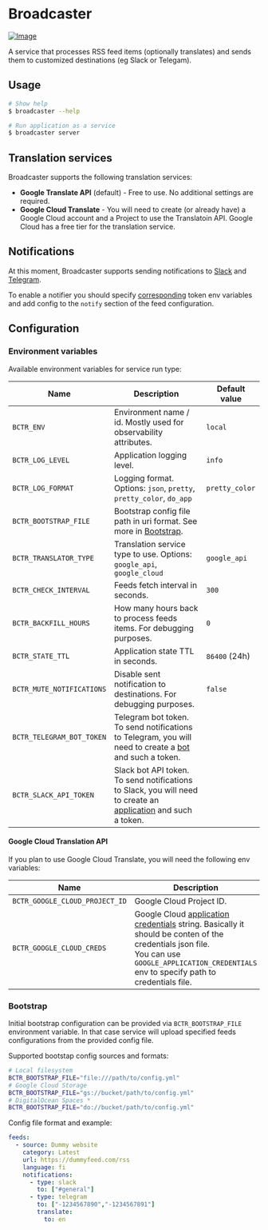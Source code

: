# Broadcaster

[![Image](https://github.com/dlampsi/broadcaster/actions/workflows/image.yml/badge.svg)](https://github.com/dlampsi/broadcaster/actions/workflows/image.yml)

A service that processes RSS feed items (optionally translates) and sends them to customized destinations (eg Slack or Telegam).

## Usage

```bash
# Show help
$ broadcaster --help

# Run application as a service
$ broadcaster server
```

<!-- ------------------------------------------------------------------------------------------ -->
## Translation services

Broadcaster supports the following translation services:

- **Google Translate API** (default) - Free to use. No additional settings are required.
- **Google Cloud Translate** - You will need to create (or already have) a Google Cloud account and a Project to use the Translatoin API. Google Cloud has a free tier for the translation service.

<!-- ------------------------------------------------------------------------------------------ -->
## Notifications

At this moment, Broadcaster supports sending notifications to [Slack](https://slack.com/) and [Telegram](https://telegram.org/).

To enable a notifier you should specify [corresponding](#environment-variables) token env variables and add config to the `notify` section of the feed configuration.

## Configuration

### Environment variables

Available environment variables for service run type:

| Name | Description | Default value |
| ---- | ----------- | ------------- |
| `BCTR_ENV` | Environment name / id. Mostly used for observability attributes. | `local` |
| `BCTR_LOG_LEVEL` | Application logging level. | `info` |
| `BCTR_LOG_FORMAT` | Logging format. Options: `json`, `pretty`, `pretty_color`, `do_app` | `pretty_color` |
| `BCTR_BOOTSTRAP_FILE` | Bootstrap config file path in uri format. See more in [Bootstrap](#bootstrap). | |
| `BCTR_TRANSLATOR_TYPE` | Translation service type to use. Options: `google_api`, `google_cloud`  | `google_api` |
| `BCTR_CHECK_INTERVAL` | Feeds fetch interval in seconds. | `300` |
| `BCTR_BACKFILL_HOURS` | How many hours back to process feeds items. For debugging purposes. | `0` |
| `BCTR_STATE_TTL` | Application state TTL in seconds. | `86400` (24h) |
| `BCTR_MUTE_NOTIFICATIONS` | Disable sent notification to destinations. For debugging purposes. | `false` |
| `BCTR_TELEGRAM_BOT_TOKEN` | Telegram bot token.<br>To send notifications to Telegram, you will need to create a [bot](https://core.telegram.org/bots/tutorial) and such a token. |  |
| `BCTR_SLACK_API_TOKEN` | Slack bot API token.<br>To send notifications to Slack, you will need to create an [application](https://api.slack.com/start/quickstart) and such a token. |  |

#### Google Cloud Translation API

If you plan to use Google Cloud Translate, you will need the following env variables:

| Name | Description |
| ---- | ----------- |
| `BCTR_GOOGLE_CLOUD_PROJECT_ID` | Google Cloud Project ID. |
| `BCTR_GOOGLE_CLOUD_CREDS` | Google Cloud [application credentials](https://cloud.google.com/docs/authentication/provide-credentials-adc) string. Basically it should be conten of the credentials json file. <br> You can use `GOOGLE_APPLICATION_CREDENTIALS` env to specify path to credentials file.|

### Bootstrap

Initial bootstrap configuration can be provided via `BCTR_BOOTSTRAP_FILE` environment variable. In that case service will upload specified feeds configurations from the provided config file.

Supported bootstap config sources and formats:

```bash
# Local filesystem
BCTR_BOOTSTRAP_FILE="file:///path/to/config.yml"
# Google Cloud Storage
BCTR_BOOTSTRAP_FILE="gs://bucket/path/to/config.yml"
# DigitalOcean Spaces *
BCTR_BOOTSTRAP_FILE="do://bucket/path/to/config.yml"
```

Config file format and example:

```yaml
feeds:
  - source: Dummy website
    category: Latest
    url: https://dummyfeed.com/rss
    language: fi
    notifications:
      - type: slack
        to: ["#general"]
      - type: telegram
        to: ["-1234567890","-1234567891"]
        translate:
          to: en
```
